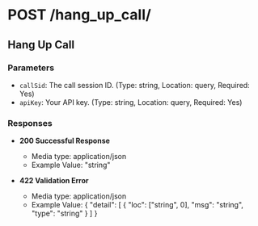 # POST /hang_up_call/

## Hang Up Call

### Parameters

- `callSid`: The call session ID. (Type: string, Location: query, Required: Yes)
- `apiKey`: Your API key. (Type: string, Location: query, Required: Yes)

### Responses

- **200 Successful Response**

  - Media type: application/json
  - Example Value:
    "string"

- **422 Validation Error**
  - Media type: application/json
  - Example Value:
    {
    "detail": [
    {
    "loc": ["string", 0],
    "msg": "string",
    "type": "string"
    }
    ]
    }
